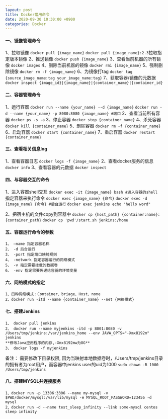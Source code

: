 ```yaml
---
layout: post
title: Docker常用命令
date: 2020-09-30 10:30:00 +0900
categories: Docker
---
```


#### 一、镜像管理命令
1、拉取镜像
`docker pull {image_name}`
`docker pull {image_name}:2.3`拉取指定版本镜像
2、推送镜像
`docker push {image_name}`
3、查看当前机器的所有镜像
`docker images`
4、删除当前机器的镜像
`docker rmi {image_name}`
5、强制删除镜像
`docker rm -f {image_name}`
6、为镜像打tag
`docker tag {source_image_name:tag your_image_name:tag}`
7、获取容器/镜像的元数据
`docker inspect {image_id}|{image_name}|{container_name}|{container_id}`

#### 二、容器管理命令
1、运行容器
`docker run --name {your_name} --d {image_name}`
`docker run -d --name {your_name} -p 8080:8080 {image_name} #端口`
2、查看当前所有容器
`docker ps -s -a`
3、停止容器
`docker stop {container_name}`
4、杀死容器
`docker kill {container_name}`
5、删除容器
`docker rm -f {container_name}`
6、启动容器
`docker start {container_name}`
7、重启容器
`docker restart {container_name}`

#### 三、查看相关信息log
1、查看容器日志
`docker logs -f {image_name}`
2、查看docker服务的信息
`docker info`
3、查看容器的元数据
`docker inspect`

#### 四、与容器交互的命令
1、进入容器shell交互
`docker exec -it {image_name} bash #进入容器的shell `
指定容器来执行命令
`docker exec {image_name} {命令}`
`docker exec -d {image_name} {命令} #后台运行`
`docker exec jenkins echo "hello word"`

2、把宿主机的文件copy到容器中
`docker cp {host_path} {container:name}:{container_path}`
`docker cp 'pwd'/start.sh jenkins:/home`

#### 五、容器运行命令的参数
```
1、 —name 指定容器名称
2、 -d 后台运行
3、 -port 指定端口映射规则
4、 -network 指定容器运行的网络模式
5、 -v 指定需要挂载的数据卷
6、 -env 指定需要传递给容器的环境变量
```

#### 六、网络模式的指定
```
1、四种网络模式：Container、briage、Host、none
2、docker run -itd --name {container_name} --net {网络模式}
```

#### 七、搭建Jenkins
```
1、 docker pull jenkins
2、 docker run --name myjenkins -itd -p 8001:8080 -v /Users/tmp/jenkins:/var/jenkins_home --env JAVA_OPTS="-Xmx8192m" jenkins
**修改Java应用程序的内存,-Xmx8192mw为8G**
3、 docker logs -f myjenkins
```
备注： 需要修改下⽬录权限, 因为当映射本地数据卷时，/Users/tmp/jenkins⽬录的拥有者为root用户，⽽容器中jenkins user的uid为1000
`sudo chown -R 1000 /Users/tmp/jenkins `

#### 八、搭建MYSQL并连接服务
```
1、docker run -p 13306:3306 --name my-mysql -v $PWD/docker/mysql:/var/lib/mysql -e MYSQL_ROOT_PASSWORD=123456 -d mysql
2、docker run -d --name test_sleep_infinity --link some-mysql centos sleep infinity
```

